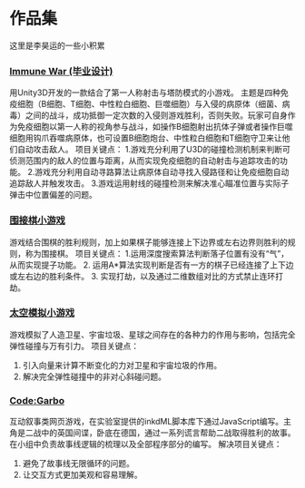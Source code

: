 # 作品集

这里是李昊运的一些小积累

### [Immune War (毕业设计)](HaoyunLi_Portfolio/Thesis_Immune_War/)
用Unity3D开发的一款结合了第一人称射击与塔防模式的小游戏。
主题是四种免疫细胞（B细胞、T细胞、中性粒白细胞、巨噬细胞）与入侵的病原体（细菌、病毒）之间的战斗，成功抵御一定次数的入侵则游戏胜利，否则失败。玩家可自身作为免疫细胞以第一人称的视角参与战斗，如操作B细胞射出抗体子弹或者操作巨噬细胞用钩爪吞噬病原体，也可设置B细胞炮台、中性粒白细胞和T细胞守卫来让他们自动攻击敌人。
项目关键点：
1.游戏充分利用了U3D的碰撞检测机制来判断可侦测范围内的敌人的位置与距离，从而实现免疫细胞的自动射击与追踪攻击的功能。
2.游戏充分利用自动寻路算法让病原体自动寻找入侵路径和让免疫细胞自动追踪敌人并触发攻击。
3.游戏运用射线的碰撞检测来解决准心瞄准位置与实际子弹击中位置偏差的问题。

### [围接棋小游戏](HaoyunLi_Portfolio/Gonnect/)
游戏结合围棋的胜利规则，加上如果棋子能够连接上下边界或左右边界则胜利的规则，称为围接棋。
项目关键点：
1.运用深度搜索算法判断落子位置有没有“气”，从而实现提子功能。
2. 运用A\*算法实现判断是否有一方的棋子已经连接了上下边或左右边的胜利条件。
3. 实现打劫，以及通过二维数组对比的方式禁止连环打劫。

### [太空模拟小游戏](HaoyunLi_Portfolio/Universe_Simulation/LiHaoyun_SimVersion4/)
游戏模拟了人造卫星、宇宙垃圾、星球之间存在的各种力的作用与影响，包括完全弹性碰撞与万有引力。
项目关键点：
1. 引入向量来计算不断变化的力对卫星和宇宙垃圾的作用。
2. 解决完全弹性碰撞中的非对心斜碰问题。

### [Code:Garbo](HaoyunLi_Portfolio/Code_Garbo/)
互动叙事类网页游戏，在实验室提供的inkdML脚本库下通过JavaScript编写。主角是二战中的英国间谍，卧底在德国，通过一系列谎言帮助二战取得胜利的故事。
在小组中负责故事线逻辑的梳理以及全部程序部分的编写。
解决项目关键点：
1. 避免了故事线无限循环的问题。
2. 让交互方式更加美观和容易理解。

